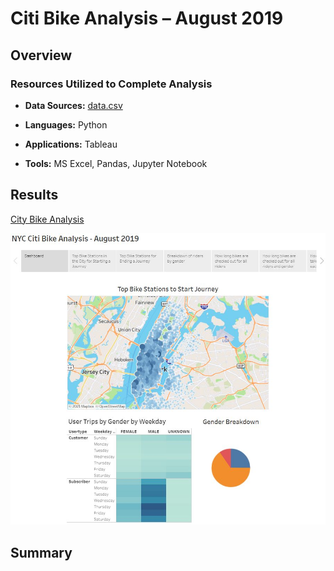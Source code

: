 # Citi Bike Analysis – August 2019

## Overview

### Resources Utilized to Complete Analysis
* **Data Sources:** 
[data.csv](https://github.com/cmmgw/UFOs/blob/main/static/js/data.js)

* **Languages:** Python
* **Applications:** Tableau
* **Tools:** MS Excel, Pandas, Jupyter Notebook

## Results
[City Bike Analysis](https://public.tableau.com/profile/cecily2928#!/vizhome/CitiBikeAnalysis-August2019/NYCCitiBikeAnalysis-August2019?publish=yes)


![CitiBike_Dashboard](https://github.com/cmmgw/Bikesharing/blob/main/Resources/CitiBike_Dashboard.JPG)


## Summary

